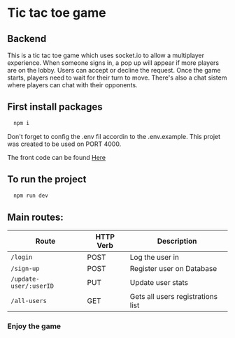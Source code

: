 # Tic tac toe game

## Backend

This is a tic tac toe game which uses socket.io to allow a multiplayer experience. When someone signs in, a pop up will appear if more players are on the lobby. Users can accept or decline the request. Once the game starts, players need to wait for their turn to move. There's also a chat sistem where players can chat with their opponents.

## First install packages

```bash
  npm i
```

Don't forget to config the .env fil accordin to the .env.example. This projet was created to be used on PORT 4000.

The front code can be found [Here](https://github.com/ZabdielSeg/tic-tac-toe-client)

## To run the project
```bash
  npm run dev
```
## Main routes:


|   Route   | HTTP Verb |   Description   |
|-----------|-----------|-----------------|
| `/login` |    POST    | Log the user in|
| `/sign-up` |    POST    | Register user on Database|
| `/update-user/:userID` |    PUT    | Update user stats|
| `/all-users` |    GET    | Gets all users registrations list|


### Enjoy the game